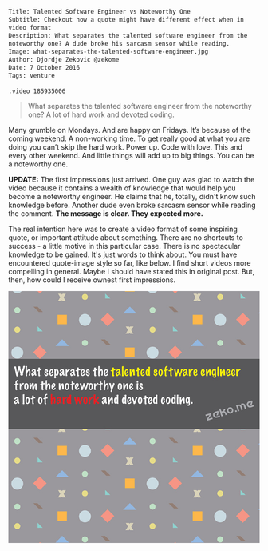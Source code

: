 ```.header
Title: Talented Software Engineer vs Noteworthy One
Subtitle: Checkout how a quote might have different effect when in video format
Description: What separates the talented software engineer from the noteworthy one? A dude broke his sarcasm sensor while reading.
Image: what-separates-the-talented-software-engineer.jpg
Author: Djordje Zekovic @zekome
Date: 7 October 2016
Tags: venture
```

`.video 185935006`

> What separates the talented software engineer from the noteworthy one? A lot of hard work and devoted coding.

Many grumble on Mondays. And are happy on Fridays. It’s because of the coming weekend. A non-working time. To get really good at what you are doing you can’t skip the hard work. Power up. Code with love. This and every other weekend. And little things will add up to big things. You can be a noteworthy one.

**UPDATE:** The first impressions just arrived. One guy was glad to watch the video because it contains a wealth of knowledge that would help you become a noteworthy engineer. He claims that he, totally, didn't know such knowledge before. Another dude even broke sarcasm sensor while reading the comment. **The message is clear. They expected more.**

The real intention here was to create a video format of some inspiring quote, or important attitude about something. There are no shortcuts to success - a little motive in this particular case. There is no spectacular knowledge to be gained. It's just words to think about. You must have encountered quote-image style so far, like below. I find short videos more compelling in general. Maybe I should have stated this in original post. But, then, how could I receive ownest first impressions.

![talented](what-separates-the-talented-software-engineer.jpg)

